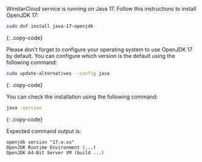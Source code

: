 WinstarCloud service is running on Java 17. Follow this instructions to install OpenJDK 17:

```bash
sudo dnf install java-17-openjdk
```
{: .copy-code}

Please don't forget to configure your operating system to use OpenJDK 17 by default. 
You can configure which version is the default using the following command:

```bash
sudo update-alternatives --config java
```
{: .copy-code}

You can check the installation using the following command:

```bash
java -version
```
{: .copy-code}

Expected command output is:

```text
openjdk version "17.x.xx"
OpenJDK Runtime Environment (...)
OpenJDK 64-Bit Server VM (build ...)
```
